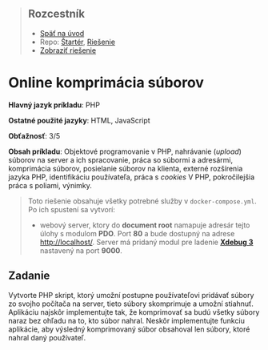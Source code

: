 <div class="hidden">

> ## Rozcestník
> - [Späť na úvod](../../README.md)
> - Repo: [Štartér](/../../tree/main/php/zipper), [Riešenie](/../../tree/solution/php/zipper)
> - [Zobraziť riešenie](riesenie.md)
</div>

# Online komprimácia súborov
<div class="info"> 

**Hlavný jazyk príkladu**: PHP

**Ostatné použité jazyky**: HTML, JavaScript

**Obťažnosť**: 3/5

**Obsah príkladu**: Objektové programovanie v PHP, nahrávanie (*upload*) súborov na server a ich spracovanie, práca so súbormi a adresármi, komprimácia súborov, posielanie súborov na klienta, externé rozšírenia jazyka PHP, identifikáciu používateľa, práca s&nbsp;*cookies* V PHP, pokročilejšia práca s poliami, výnimky.

</div>

<div class="hidden">

> Toto riešenie obsahuje všetky potrebné služby v `docker-compose.yml`. Po ich spustení sa vytvorí:
> - webový server, ktory do __document root__ namapuje adresár tejto úlohy s modulom __PDO__. Port __80__ a bude dostupný na adrese [http://localhost/](http://localhost/). Server má pridaný modul pre ladenie [__Xdebug 3__](https://xdebug.org/) nastavený na port __9000__.

</div>

## Zadanie

Vytvorte PHP skript, ktorý umožní postupne používateľovi pridávať súbory zo svojho počítača na server, tieto súbory skomprimuje a umožní stiahnuť. Aplikáciu najskôr implementujte tak, že komprimovať sa budú všetky súbory naraz bez ohľadu na to, kto súbor nahral. Neskôr implementujte funkciu aplikácie, aby výsledný komprimovaný súbor obsahoval len súbory, ktoré nahral daný používateľ.
